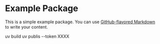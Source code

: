 # Example Package

This is a simple example package. You can use
[GitHub-flavored Markdown](https://guides.github.com/features/mastering-markdown/)
to write your content.


uv build
uv publis --token XXXX